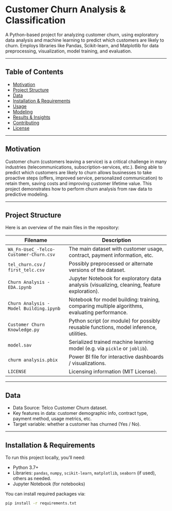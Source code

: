 # Customer Churn Analysis & Classification

A Python-based project for analyzing customer churn, using exploratory data analysis and machine learning to predict which customers are likely to churn. Employs libraries like Pandas, Scikit-learn, and Matplotlib for data preprocessing, visualization, model training, and evaluation.

---

## Table of Contents

- [Motivation](#motivation)  
- [Project Structure](#project-structure)  
- [Data](#data)  
- [Installation & Requirements](#installation--requirements)  
- [Usage](#usage)  
- [Modeling](#modeling)  
- [Results & Insights](#results--insights)  
- [Contributing](#contributing)  
- [License](#license)  

---

## Motivation

Customer churn (customers leaving a service) is a critical challenge in many industries (telecommunications, subscription-services, etc.). Being able to predict which customers are likely to churn allows businesses to take proactive steps (offers, improved service, personalized communication) to retain them, saving costs and improving customer lifetime value. This project demonstrates how to perform churn analysis from raw data to predictive modeling.

---

## Project Structure

Here is an overview of the main files in the repository:

| Filename | Description |
|---|---|
| `WA_Fn-UseC_-Telco-Customer-Churn.csv` | The main dataset with customer usage, contract, payment information, etc. |
| `tel_churn.csv` / `first_telc.csv` | Possibly preprocessed or alternate versions of the dataset. |
| `Churn Analysis - EDA.ipynb` | Jupyter Notebook for exploratory data analysis (visualizing, cleaning, feature exploration). |
| `Churn Analysis - Model Building.ipynb` | Notebook for model building: training, comparing multiple algorithms, evaluating performance. |
| `Customer Churn Knowledge.py` | Python script (or module) for possibly reusable functions, model inference, utilities. |
| `model.sav` | Serialized trained machine learning model (e.g. via `pickle` or `joblib`). |
| `churm analysis.pbix` | Power BI file for interactive dashboards / visualizations. |
| `LICENSE` | Licensing information (MIT License). |

---

## Data

- Data Source: Telco Customer Churn dataset.  
- Key features in data: customer demographic info, contract type, payment method, usage metrics, etc.  
- Target variable: whether a customer has churned (Yes / No).  

---

## Installation & Requirements

To run this project locally, you’ll need:

- Python 3.7+  
- Libraries: `pandas`, `numpy`, `scikit-learn`, `matplotlib`, `seaborn` (if used), others as needed.  
- Jupyter Notebook (for notebooks)  

You can install required packages via:

```bash
pip install -r requirements.txt
